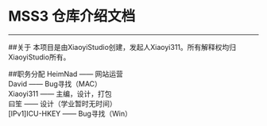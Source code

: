 # MSS3 仓库介绍文档

---

##关于
本项目是由XiaoyiStudio创建，发起人Xiaoyi311。所有解释权均归XiaoyiStudio所有。

##职务分配
HeimNad —— 网站运营<br>
David —— Bug寻找（MAC）<br>
Xiaoyi311 —— 主编，设计，打包<br>
曰笙 —— 设计（学业暂时无时间）<br>
[IPv1]ICU-HKEY —— Bug寻找（Win）
